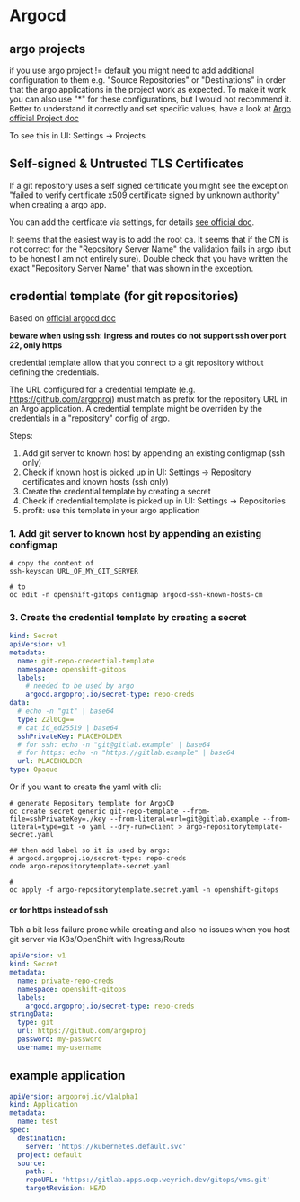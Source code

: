 # Argocd

## argo projects

if you use argo project != default you might need to add additional configuration to them e.g. "Source Repositories" or "Destinations" in order that the argo applications in the project work as expected. To make it work you can also use "*" for these configurations, but I would not recommend it. Better to understand it correctly and set specific values, have a look at  [Argo official Project doc](https://argo-cd.readthedocs.io/en/latest/user-guide/projects/)

To see this in UI: Settings -> Projects

## Self-signed & Untrusted TLS Certificates

If a git repository uses a self signed certificate you might see the exception "failed to verify certificate x509 certificate signed by unknown authority" when creating a argo app.

You can add the certficate via settings, for details [see official doc](https://argo-cd.readthedocs.io/en/stable/user-guide/private-repositories/#managing-tls-certificates-using-the-argocd-web-ui). 

It seems that the easiest way is to add the root ca. It seems that if the CN is not correct for the "Repository Server Name" the validation fails in argo (but to be honest I am not entirely sure). Double check that you have written the exact "Repository Server Name" that was shown in the exception. 

## credential template (for git repositories)

Based on [official argocd doc](https://argo-cd.readthedocs.io/en/stable/operator-manual/declarative-setup/#repository-credentials)

**beware when using ssh: ingress and routes do not support ssh over port 22, only https**

credential template allow that you connect to a git repository without defining the credentials.

The URL configured for a credential template (e.g. https://github.com/argoproj) must match as prefix for the repository URL in an Argo application. A credential template might be overriden by the credentials in a "repository" config of argo.

Steps:

1. Add git server to known host by appending an existing configmap (ssh only)
2. Check if known host is picked up in UI: Settings -> Repository certificates and known hosts (ssh only)
3. Create the credential template by creating a secret 
4. Check if credential template is picked up in UI: Settings -> Repositories
5. profit: use this template in your argo application


### 1. Add git server to known host by appending an existing configmap


```shell
# copy the content of 
ssh-keyscan URL_OF_MY_GIT_SERVER

# to 
oc edit -n openshift-gitops configmap argocd-ssh-known-hosts-cm
```

### 3. Create the credential template by creating a secret 

```yaml
kind: Secret
apiVersion: v1
metadata:
  name: git-repo-credential-template
  namespace: openshift-gitops
  labels:
    # needed to be used by argo 
    argocd.argoproj.io/secret-type: repo-creds
data:
  # echo -n "git" | base64
  type: Z2l0Cg==
  # cat id_ed25519 | base64
  sshPrivateKey: PLACEHOLDER
  # for ssh: echo -n "git@gitlab.example" | base64
  # for https: echo -n "https://gitlab.example" | base64
  url: PLACEHOLDER
type: Opaque

```

Or if you want to create the yaml with cli:

```shell
# generate Repository template for ArgoCD
oc create secret generic git-repo-template --from-file=sshPrivateKey=./key --from-literal=url=git@gitlab.example --from-literal=type=git -o yaml --dry-run=client > argo-repositorytemplate-secret.yaml 

## then add label so it is used by argo: 
# argocd.argoproj.io/secret-type: repo-creds
code argo-repositorytemplate-secret.yaml 

# 
oc apply -f argo-repositorytemplate.secret.yaml -n openshift-gitops
```

#### or for https instead of ssh

Tbh a bit less failure prone while creating and also no issues when you host git server via K8s/OpenShift with Ingress/Route

```yaml
apiVersion: v1
kind: Secret
metadata:
  name: private-repo-creds
  namespace: openshift-gitops
  labels:
    argocd.argoproj.io/secret-type: repo-creds
stringData:
  type: git
  url: https://github.com/argoproj
  password: my-password
  username: my-username
```

## example application

```yaml
apiVersion: argoproj.io/v1alpha1
kind: Application
metadata:
  name: test
spec:
  destination:
    server: 'https://kubernetes.default.svc'
  project: default
  source:
    path: .
    repoURL: 'https://gitlab.apps.ocp.weyrich.dev/gitops/vms.git'
    targetRevision: HEAD
```
